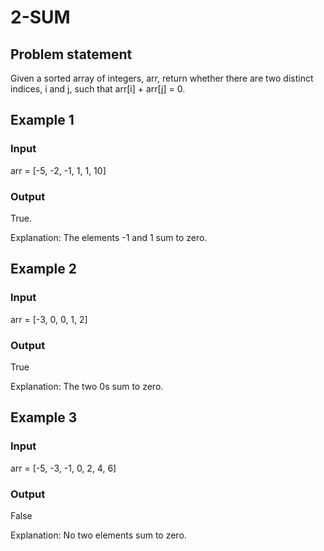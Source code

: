 # 2-SUM

## Problem statement

Given a sorted array of integers, arr, return whether there are two distinct indices, i and j, such that arr[i] +
arr[j] = 0.

## Example 1

### Input

arr = [-5, -2, -1, 1, 1, 10]

### Output

True.

Explanation: The elements -1 and 1 sum to zero.

## Example 2

### Input

arr = [-3, 0, 0, 1, 2]

### Output

True

Explanation: The two 0s sum to zero.

## Example 3

### Input

arr = [-5, -3, -1, 0, 2, 4, 6]

### Output

False

Explanation: No two elements sum to zero.